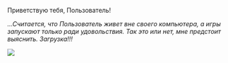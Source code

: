 <!--
Title: О Блоге
PostId: 9062000804558589435
Labels: Записи
Published: true
-->

Приветствую тебя, Пользователь!

_...Считается, что Пользователь живет вне своего компьютера, а игры запускают только ради удовольствия. Так это или нет, мне предстоит выяснить. Загрузка!!!_

![](https://cdn.jsdelivr.net/gh/pashkas/levelupblog_2/2022/07/11/1.jpg)
